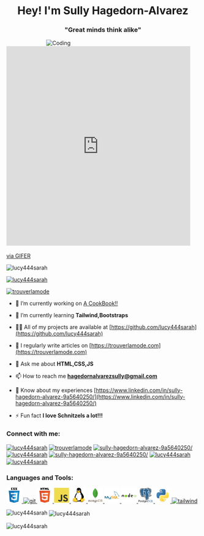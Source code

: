 <h1 align="center">Hey! I'm Sully Hagedorn-Alvarez</h1>
<h3 align="center">"Great minds think alike"</h3>

<img align="right" alt="Coding" width="400" src="https://i.gifer.com/3Ayb.gif">


<iframe src="https://gifer.com/embed/3Ayb" width=480 height=521.143 frameBorder="0" allowFullScreen></iframe><p><a href="https://gifer.com">via GIFER</a></p>


<p align="left"> <img src="https://komarev.com/ghpvc/?username=lucy444sarah&label=Profile%20views&color=0e75b6&style=flat" alt="lucy444sarah" /> </p>

<p align="left"> <a href="https://github.com/ryo-ma/github-profile-trophy"><img src="https://github-profile-trophy.vercel.app/?username=lucy444sarah" alt="lucy444sarah" /></a> </p>

<p align="left"> <a href="https://twitter.com/trouverlamode" target="blank"><img src="https://img.shields.io/twitter/follow/trouverlamode?logo=twitter&style=for-the-badge" alt="trouverlamode" /></a> </p>

- 🔭 I’m currently working on [A CookBook!!](https://trello.com/b/UMA0CtQ4/cookbook)

- 🌱 I’m currently learning **Tailwind,Bootstraps**

- 👨‍💻 All of my projects are available at [https://github.com/lucy444sarah](https://github.com/lucy444sarah)

- 📝 I regularly write articles on [https://trouverlamode.com](https://trouverlamode.com)

- 💬 Ask me about **HTML,CSS,JS**

- 📫 How to reach me **hagedornalvarezsully@gmail.com**

- 📄 Know about my experiences [https://www.linkedin.com/in/sully-hagedorn-alvarez-9a5640250/](https://www.linkedin.com/in/sully-hagedorn-alvarez-9a5640250/)

- ⚡ Fun fact **I love Schnitzels a lot!!!**

<h3 align="left">Connect with me:</h3>
<p align="left">
<a href="https://codepen.io/lucy444sarah" target="blank"><img align="center" src="https://raw.githubusercontent.com/rahuldkjain/github-profile-readme-generator/master/src/images/icons/Social/codepen.svg" alt="lucy444sarah" height="30" width="40" /></a>
<a href="https://twitter.com/trouverlamode" target="blank"><img align="center" src="https://raw.githubusercontent.com/rahuldkjain/github-profile-readme-generator/master/src/images/icons/Social/twitter.svg" alt="trouverlamode" height="30" width="40" /></a>
<a href="https://linkedin.com/in/sully-hagedorn-alvarez-9a5640250/" target="blank"><img align="center" src="https://raw.githubusercontent.com/rahuldkjain/github-profile-readme-generator/master/src/images/icons/Social/linked-in-alt.svg" alt="sully-hagedorn-alvarez-9a5640250/" height="30" width="40" /></a>
<a href="https://instagram.com/lucy444sarah" target="blank"><img align="center" src="https://raw.githubusercontent.com/rahuldkjain/github-profile-readme-generator/master/src/images/icons/Social/instagram.svg" alt="lucy444sarah" height="30" width="40" /></a>
<a href="https://dribbble.com/sully-hagedorn-alvarez-9a5640250/" target="blank"><img align="center" src="https://raw.githubusercontent.com/rahuldkjain/github-profile-readme-generator/master/src/images/icons/Social/dribbble.svg" alt="sully-hagedorn-alvarez-9a5640250/" height="30" width="40" /></a>
<a href="https://hashnode.com/lucy444sarah" target="blank"><img align="center" src="https://raw.githubusercontent.com/rahuldkjain/github-profile-readme-generator/master/src/images/icons/Social/hashnode.svg" alt="lucy444sarah" height="30" width="40" /></a>
<a href="https://www.hackerrank.com/lucy444sarah" target="blank"><img align="center" src="https://raw.githubusercontent.com/rahuldkjain/github-profile-readme-generator/master/src/images/icons/Social/hackerrank.svg" alt="lucy444sarah" height="30" width="40" /></a>
</p>

<h3 align="left">Languages and Tools:</h3>
<p align="left"> <a href="https://www.w3schools.com/css/" target="_blank" rel="noreferrer"> <img src="https://raw.githubusercontent.com/devicons/devicon/master/icons/css3/css3-original-wordmark.svg" alt="css3" width="40" height="40"/> </a> <a href="https://git-scm.com/" target="_blank" rel="noreferrer"> <img src="https://www.vectorlogo.zone/logos/git-scm/git-scm-icon.svg" alt="git" width="40" height="40"/> </a> <a href="https://www.w3.org/html/" target="_blank" rel="noreferrer"> <img src="https://raw.githubusercontent.com/devicons/devicon/master/icons/html5/html5-original-wordmark.svg" alt="html5" width="40" height="40"/> </a> <a href="https://developer.mozilla.org/en-US/docs/Web/JavaScript" target="_blank" rel="noreferrer"> <img src="https://raw.githubusercontent.com/devicons/devicon/master/icons/javascript/javascript-original.svg" alt="javascript" width="40" height="40"/> </a> <a href="https://www.linux.org/" target="_blank" rel="noreferrer"> <img src="https://raw.githubusercontent.com/devicons/devicon/master/icons/linux/linux-original.svg" alt="linux" width="40" height="40"/> </a> <a href="https://www.mongodb.com/" target="_blank" rel="noreferrer"> <img src="https://raw.githubusercontent.com/devicons/devicon/master/icons/mongodb/mongodb-original-wordmark.svg" alt="mongodb" width="40" height="40"/> </a> <a href="https://www.mysql.com/" target="_blank" rel="noreferrer"> <img src="https://raw.githubusercontent.com/devicons/devicon/master/icons/mysql/mysql-original-wordmark.svg" alt="mysql" width="40" height="40"/> </a> <a href="https://nodejs.org" target="_blank" rel="noreferrer"> <img src="https://raw.githubusercontent.com/devicons/devicon/master/icons/nodejs/nodejs-original-wordmark.svg" alt="nodejs" width="40" height="40"/> </a> <a href="https://www.postgresql.org" target="_blank" rel="noreferrer"> <img src="https://raw.githubusercontent.com/devicons/devicon/master/icons/postgresql/postgresql-original-wordmark.svg" alt="postgresql" width="40" height="40"/> </a> <a href="https://www.python.org" target="_blank" rel="noreferrer"> <img src="https://raw.githubusercontent.com/devicons/devicon/master/icons/python/python-original.svg" alt="python" width="40" height="40"/> </a> <a href="https://tailwindcss.com/" target="_blank" rel="noreferrer"> <img src="https://www.vectorlogo.zone/logos/tailwindcss/tailwindcss-icon.svg" alt="tailwind" width="40" height="40"/> </a> </p>

<p><img align="left" src="https://github-readme-stats.vercel.app/api/top-langs?username=lucy444sarah&show_icons=true&locale=en&layout=compact" alt="lucy444sarah" /></p>

<p>&nbsp;<img align="center" src="https://github-readme-stats.vercel.app/api?username=lucy444sarah&show_icons=true&locale=en" alt="lucy444sarah" /></p>

<p><img align="center" src="https://github-readme-streak-stats.herokuapp.com/?user=lucy444sarah&" alt="lucy444sarah" /></p>
